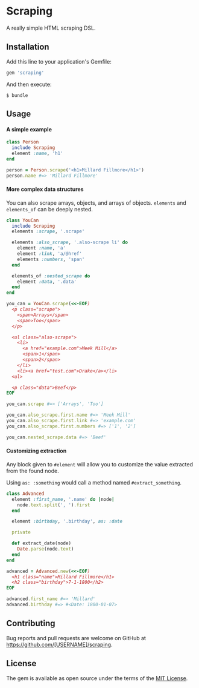 # Scraping

A really simple HTML scraping DSL.

## Installation

Add this line to your application's Gemfile:

```ruby
gem 'scraping'
```

And then execute:

    $ bundle

## Usage

#### A simple example

```ruby
class Person
  include Scraping
  element :name, 'h1'
end

person = Person.scrape('<h1>Millard Fillmore</h1>')
person.name #=> 'Millard Fillmore'
```

#### More complex data structures

You can also scrape arrays, objects, and arrays of objects. `elements` and `elements_of` can be deeply nested.

```ruby
class YouCan
  include Scraping
  elements :scrape, '.scrape'

  elements :also_scrape, '.also-scrape li' do
    element :name, 'a'
    element :link, 'a/@href'
    elements :numbers, 'span'
  end

  elements_of :nested_scrape do
    element :data, '.data'
  end
end

you_can = YouCan.scrape(<<-EOF)
  <p class="scrape">
    <span>Arrays</span>
    <span>Too</span>
  </p>

  <ul class="also-scrape">
    <li>
      <a href="example.com">Meek Mill</a>
      <span>1</span>
      <span>2</span>
    </li>
    <li><a href="test.com">Drake</a></li>
  <ul>

  <p class="data">Beef</p>
EOF

you_can.scrape #=> ['Arrays', 'Too']

you_can.also_scrape.first.name #=> 'Meek Mill'
you_can.also_scrape.first.link #=> 'example.com'
you_can.also_scrape.first.numbers #=> ['1', '2']

you_can.nested_scrape.data #=> 'Beef'
```

#### Customizing extraction

Any block given to `#element` will allow you to customize the value extracted from the found node.

Using `as: :something` would call a method named `#extract_something`.

```ruby
class Advanced
  element :first_name, '.name' do |node|
    node.text.split(', ').first
  end

  element :birthday, '.birthday', as: :date

  private

  def extract_date(node)
    Date.parse(node.text)
  end
end

advanced = Advanced.new(<<-EOF)
  <h1 class="name">Millard Fillmore</h1>
  <h2 class="birthday">7-1-1800</h2>
EOF

advanced.first_name #=> 'Millard'
advanced.birthday #=> #<Date: 1800-01-07>
```

## Contributing

Bug reports and pull requests are welcome on GitHub at https://github.com/[USERNAME]/scraping.

## License

The gem is available as open source under the terms of the [MIT License](http://opensource.org/licenses/MIT).
